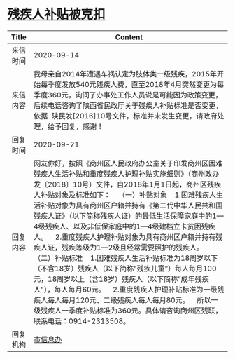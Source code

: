 # <a href="http://www.shangluo.gov.cn/zmhd/ldxxxx.jsp?urltype=leadermail.LeaderMailContentUrl&wbtreeid=1112&leadermailid=6452">残疾人补贴被克扣</a>
| Title |                                                                                                                                                                                                                                  Content                                                                                                                                                                                                                                   |
|:-----:|----------------------------------------------------------------------------------------------------------------------------------------------------------------------------------------------------------------------------------------------------------------------------------------------------------------------------------------------------------------------------------------------------------------------------------------------------------------------------|
| 来信时间  | 2020-09-14                                                                                                                                                                                                                                                                                                                                                                                                                                                                 |
| 来信内容  | 我母亲自2014年遭遇车祸认定为肢体类一级残疾，2015年开始每季度发放540元残疾人费，直至2018年4月突然变更为每季度360元，询问了办事处工作人员说是可能因为政策变更，后续电话咨询了陕西省民政厅关于残疾人补贴标准是否变更，依据  陕民发[2016]10号文件，标准并未发生变更，请政府处理，给予回复，感谢！                                                                                                                                                                                                                                                                                                              |
| 回复时间  | 2020-09-21                                                                                                                                                                                                                                                                                                                                                                                                                                                                 |
| 回复内容  | 网友你好，按照《商州区人民政府办公室关于印发商州区困难残疾人生活补贴和重度残疾人护理补贴实施细则》（商州政办发〔2018〕10号）文件，自2018年1月1日起，商州区残疾人补贴对象及标准如下：    （一）补贴对象    1.困难残疾人生活补贴对象为具有商州区户籍并持有《第二代中华人民共和国残疾人证》（以下简称残疾人证）的最低生活保障家庭中的1—4级残疾人、以及非低保家庭中的1—4级建档立卡贫困残疾人。    2.重度残疾人护理补贴对象为具有商州区户籍并持有残疾人证，残疾等级为1—2级且经常需要照护的残疾人。    （二）补贴标准    1.困难残疾人生活补贴标准为18周岁以下（不含18岁）残疾人（以下简称“残疾儿童”）每人每月100元，18周岁以上（含18岁）残疾人（以下简称“成年残疾人”），每人每月60元。    2.重度残疾人护理补贴标准为一级残疾人每人每月120元、二级残疾人每人每月80元。    所以一级残疾人一季度补贴标准为360元。具体请咨询商州区残联，联系电话：0914-2313508。 |
| 回复机构  | <a href="../../categories/agencies/市信息办.md">市信息办</a>                                                                                                                                                                                                                                                                                                                                                                                                                         |